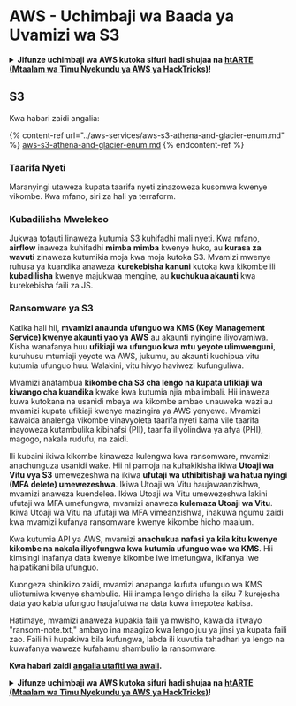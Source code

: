 # AWS - Uchimbaji wa Baada ya Uvamizi wa S3

<details>

<summary><strong>Jifunze uchimbaji wa AWS kutoka sifuri hadi shujaa na</strong> <a href="https://training.hacktricks.xyz/courses/arte"><strong>htARTE (Mtaalam wa Timu Nyekundu ya AWS ya HackTricks)</strong></a><strong>!</strong></summary>

Njia nyingine za kusaidia HackTricks:

* Ikiwa unataka kuona **kampuni yako ikionekana kwenye HackTricks** au **kupakua HackTricks kwa PDF** Angalia [**MIPANGO YA KUJIUNGA**](https://github.com/sponsors/carlospolop)!
* Pata [**bidhaa rasmi za PEASS & HackTricks**](https://peass.creator-spring.com)
* Gundua [**Familia ya PEASS**](https://opensea.io/collection/the-peass-family), mkusanyiko wetu wa [**NFTs**](https://opensea.io/collection/the-peass-family) za kipekee
* **Jiunge na** 💬 [**Kikundi cha Discord**](https://discord.gg/hRep4RUj7f) au kikundi cha [**telegram**](https://t.me/peass) au **tufuate** kwenye **Twitter** 🐦 [**@hacktricks_live**](https://twitter.com/hacktricks_live)**.**
* **Shiriki mbinu zako za uchimbaji kwa kuwasilisha PRs kwa** [**HackTricks**](https://github.com/carlospolop/hacktricks) na [**HackTricks Cloud**](https://github.com/carlospolop/hacktricks-cloud) repos za github.

</details>

## S3

Kwa habari zaidi angalia:

{% content-ref url="../aws-services/aws-s3-athena-and-glacier-enum.md" %}
[aws-s3-athena-and-glacier-enum.md](../aws-services/aws-s3-athena-and-glacier-enum.md)
{% endcontent-ref %}

### Taarifa Nyeti

Maranyingi utaweza kupata taarifa nyeti zinazoweza kusomwa kwenye vikombe. Kwa mfano, siri za hali ya terraform.

### Kubadilisha Mwelekeo

Jukwaa tofauti linaweza kutumia S3 kuhifadhi mali nyeti. Kwa mfano, **airflow** inaweza kuhifadhi **mimba** **mimba** kwenye huko, au **kurasa za wavuti** zinaweza kutumikia moja kwa moja kutoka S3. Mvamizi mwenye ruhusa ya kuandika anaweza **kurekebisha kanuni** kutoka kwa kikombe ili **kubadilisha** kwenye majukwaa mengine, au **kuchukua akaunti** kwa kurekebisha faili za JS.

### Ransomware ya S3

Katika hali hii, **mvamizi anaunda ufunguo wa KMS (Key Management Service) kwenye akaunti yao ya AWS** au akaunti nyingine iliyovamiwa. Kisha wanafanya huu **ufikiaji wa ufunguo kwa mtu yeyote ulimwenguni**, kuruhusu mtumiaji yeyote wa AWS, jukumu, au akaunti kuchipua vitu kutumia ufunguo huu. Walakini, vitu hivyo haviwezi kufunguliwa.

Mvamizi anatambua **kikombe cha S3 cha lengo na kupata ufikiaji wa kiwango cha kuandika** kwake kwa kutumia njia mbalimbali. Hii inaweza kuwa kutokana na usanidi mbaya wa kikombe ambao unauweka wazi au mvamizi kupata ufikiaji kwenye mazingira ya AWS yenyewe. Mvamizi kawaida analenga vikombe vinavyoleta taarifa nyeti kama vile taarifa inayoweza kutambulika kibinafsi (PII), taarifa iliyolindwa ya afya (PHI), magogo, nakala rudufu, na zaidi.

Ili kubaini ikiwa kikombe kinaweza kulengwa kwa ransomware, mvamizi anachunguza usanidi wake. Hii ni pamoja na kuhakikisha ikiwa **Utoaji wa Vitu vya S3** umewezeshwa na ikiwa **ufutaji wa uthibitishaji wa hatua nyingi (MFA delete) umewezeshwa**. Ikiwa Utoaji wa Vitu haujawaanzishwa, mvamizi anaweza kuendelea. Ikiwa Utoaji wa Vitu umewezeshwa lakini ufutaji wa MFA umefungwa, mvamizi anaweza **kulemaza Utoaji wa Vitu**. Ikiwa Utoaji wa Vitu na ufutaji wa MFA vimeanzishwa, inakuwa ngumu zaidi kwa mvamizi kufanya ransomware kwenye kikombe hicho maalum.

Kwa kutumia API ya AWS, mvamizi **anachukua nafasi ya kila kitu kwenye kikombe na nakala iliyofungwa kwa kutumia ufunguo wao wa KMS**. Hii kimsingi inafanya data kwenye kikombe iwe imefungwa, ikifanya iwe haipatikani bila ufunguo.

Kuongeza shinikizo zaidi, mvamizi anapanga kufuta ufunguo wa KMS uliotumiwa kwenye shambulio. Hii inampa lengo dirisha la siku 7 kurejesha data yao kabla ufunguo haujafutwa na data kuwa imepotea kabisa.

Hatimaye, mvamizi anaweza kupakia faili ya mwisho, kawaida iitwayo "ransom-note.txt," ambayo ina maagizo kwa lengo juu ya jinsi ya kupata faili zao. Faili hii hupakiwa bila kufungwa, labda ili kuvutia tahadhari ya lengo na kuwafanya waweze kufahamu shambulio la ransomware.

**Kwa habari zaidi** [**angalia utafiti wa awali**](https://rhinosecuritylabs.com/aws/s3-ransomware-part-1-attack-vector/)**.**

<details>

<summary><strong>Jifunze uchimbaji wa AWS kutoka sifuri hadi shujaa na</strong> <a href="https://training.hacktricks.xyz/courses/arte"><strong>htARTE (Mtaalam wa Timu Nyekundu ya AWS ya HackTricks)</strong></a><strong>!</strong></summary>

Njia nyingine za kusaidia HackTricks:

* Ikiwa unataka kuona **kampuni yako ikionekana kwenye HackTricks** au **kupakua HackTricks kwa PDF** Angalia [**MIPANGO YA KUJIUNGA**](https://github.com/sponsors/carlospolop)!
* Pata [**bidhaa rasmi za PEASS & HackTricks**](https://peass.creator-spring.com)
* Gundua [**Familia ya PEASS**](https://opensea.io/collection/the-peass-family), mkusanyiko wetu wa [**NFTs**](https://opensea.io/collection/the-peass-family) za kipekee
* **Jiunge na** 💬 [**Kikundi cha Discord**](https://discord.gg/hRep4RUj7f) au kikundi cha [**telegram**](https://t.me/peass) au **tufuate** kwenye **Twitter** 🐦 [**@hacktricks_live**](https://twitter.com/hacktricks_live)**.**
* **Shiriki mbinu zako za uchimbaji kwa kuwasilisha PRs kwa** [**HackTricks**](https://github.com/carlospolop/hacktricks) na [**HackTricks Cloud**](https://github.com/carlospolop/hacktricks-cloud) repos za github.

</details>
